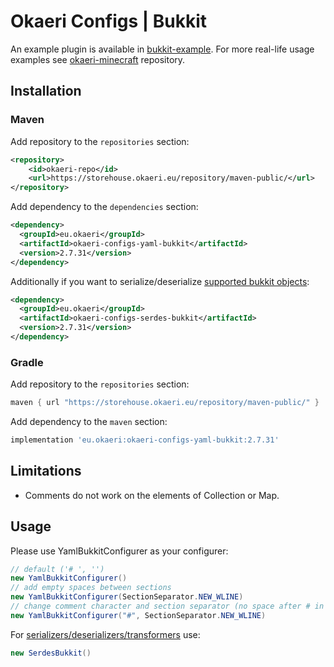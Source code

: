 # Okaeri Configs | Bukkit

An example plugin is available in [bukkit-example](https://github.com/OkaeriPoland/okaeri-configs/tree/master/yaml-bukkit-example).
For more real-life usage examples see [okaeri-minecraft](https://github.com/OkaeriPoland/okaeri-minecraft) repository.

## Installation
### Maven
Add repository to the `repositories` section:
```xml
<repository>
    <id>okaeri-repo</id>
    <url>https://storehouse.okaeri.eu/repository/maven-public/</url>
</repository>
```
Add dependency to the `dependencies` section:
```xml
<dependency>
  <groupId>eu.okaeri</groupId>
  <artifactId>okaeri-configs-yaml-bukkit</artifactId>
  <version>2.7.31</version>
</dependency>
```
Additionally if you want to serialize/deserialize [supported bukkit objects](https://github.com/OkaeriPoland/okaeri-configs/tree/master/serdes-bukkit):
```xml
<dependency>
  <groupId>eu.okaeri</groupId>
  <artifactId>okaeri-configs-serdes-bukkit</artifactId>
  <version>2.7.31</version>
</dependency>
```
### Gradle
Add repository to the `repositories` section:
```groovy
maven { url "https://storehouse.okaeri.eu/repository/maven-public/" }
```
Add dependency to the `maven` section:
```groovy
implementation 'eu.okaeri:okaeri-configs-yaml-bukkit:2.7.31'
```

## Limitations
- Comments do not work on the elements of Collection or Map.

## Usage

Please use YamlBukkitConfigurer as your configurer:
```java
// default ('# ', '')
new YamlBukkitConfigurer()
// add empty spaces between sections
new YamlBukkitConfigurer(SectionSeparator.NEW_WLINE)
// change comment character and section separator (no space after # in comments, empty newlines)
new YamlBukkitConfigurer("#", SectionSeparator.NEW_WLINE)
```
For [serializers/deserializers/transformers](https://github.com/OkaeriPoland/okaeri-configs/tree/master/serdes-bukkit) use:
```java
new SerdesBukkit()
```
